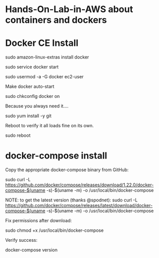 # Hands-On-Lab-in-AWS about containers and dockers

# Docker CE Install

sudo amazon-linux-extras install docker

sudo service docker start

sudo usermod -a -G docker ec2-user


Make docker auto-start

sudo chkconfig docker on


Because you always need it....

sudo yum install -y git


Reboot to verify it all loads fine on its own.

sudo reboot


# docker-compose install

Copy the appropriate docker-compose binary from GitHub:

sudo curl -L https://github.com/docker/compose/releases/download/1.22.0/docker-compose-$(uname -s)-$(uname -m) -o /usr/local/bin/docker-compose

NOTE: to get the latest version (thanks @spodnet): sudo curl -L https://github.com/docker/compose/releases/latest/download/docker-compose-$(uname -s)-$(uname -m) -o /usr/local/bin/docker-compose


Fix permissions after download:

sudo chmod +x /usr/local/bin/docker-compose


Verify success:

docker-compose version
